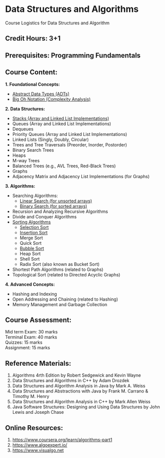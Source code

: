 # Data Structures and Algorithms
Course Logistics for Data Structures and Algorithm

## Credit Hours: 3+1    

## Prerequisites: Programming Fundamentals

## Course Content:

**1. Foundational Concepts:**
  * [Abstract Data Types (ADTs)](markdown/adt.md)
  * [Big Oh Notation (Complexity Analysis)](markdown/complexity.md)

**2. Data Structures:**  
  * [Stacks (Array and Linked List Implementations)](markdown/stacks.md)
  * Queues  (Array and Linked List Implementations)
  * Dequeues
  * Priority Queues (Array and Linked List Implementations)
  * Linked Lists (Singly, Doubly, Circular)
  * Trees and Tree Traversals (Preorder, Inorder, Postorder)
  * Binary Search Trees
  * Heaps
  * M-way Trees 
  * Balanced Trees (e.g., AVL Trees, Red-Black Trees)
  * Graphs
  * Adjacency Matrix and Adjacency List Implementations (for Graphs)  

**3. Algorithms:**  
  * Searching Algorithms:
    * [Linear Search (for unsorted arrays)](markdown/linearsearch.md)
    * [Binary Search (for sorted arrays)](markdown/BinarySearch.md)
  * Recursion and Analyzing Recursive Algorithms
  * Divide and Conquer Algorithms
  * [Sorting Algorithms](markdown/sortingalgo.md)
    * [Selection Sort](markdown/SelectionSort.md)
    * [Insertion Sort](markdown/InsertionSort.md)
    * Merge Sort
    * Quick Sort
    * [Bubble Sort](markdown/BubbleSort.md)
    * Heap Sort
    * Shell Sort
    * Radix Sort (also known as Bucket Sort) 
  * Shortest Path Algorithms (related to Graphs)
  * Topological Sort (related to Directed Acyclic Graphs)  

**4. Advanced Concepts:**  
  * Hashing and Indexing
  * Open Addressing and Chaining (related to Hashing)
  * Memory Management and Garbage Collection

## Course Assessment:

Mid term Exam: 30 marks   
Terminal Exam: 40 marks  
Quizzes:       15 marks  
Assignment:    15 marks  

## Reference Materials:

1. Algorithms 4rth Edition by Robert Sedgewick and Kevin Wayne  
2. Data Structures and Algorithms in C++ by Adam Drozdek
3. Data Structures and Algorithm Analysis in Java by Mark A. Weiss
4. Data Structures and Abstractions with Java by Frank M. Carrano & Timothy M. Henry
5. Data Structures and Algorithm Analysis in C++ by Mark Allen Weiss
6. Java Software Structures: Designing and Using Data Structures by John Lewis and Joseph Chase

## Online Resources:

1. https://www.coursera.org/learn/algorithms-part1  
2. https://www.algoexpert.io/
3. https://www.visualgo.net

